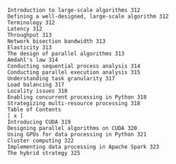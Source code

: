 		Introduction to large-scale algorithms 312
		Defining a well-designed, large-scale algorithm 312
		Terminology 312
		Latency 312
		Throughput 313
		Network bisection bandwidth 313
		Elasticity 313
		The design of parallel algorithms 313
		Amdahl's law 314
		Conducting sequential process analysis 314
		Conducting parallel execution analysis 315
		Understanding task granularity 317
		Load balancing 317
		Locality issues 318
		Enabling concurrent processing in Python 318
		Strategizing multi-resource processing 318
		Table of Contents
		[ x ]
		Introducing CUDA 319
		Designing parallel algorithms on CUDA 320
		Using GPUs for data processing in Python 321
		Cluster computing 322
		Implementing data processing in Apache Spark 323
		The hybrid strategy 325
